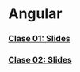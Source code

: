 # Angular
### [Clase 01: Slides](http://slides.com/shidalgo/1angular)
### [Clase 02: Slides](http://slides.com/shidalgo/2angular)